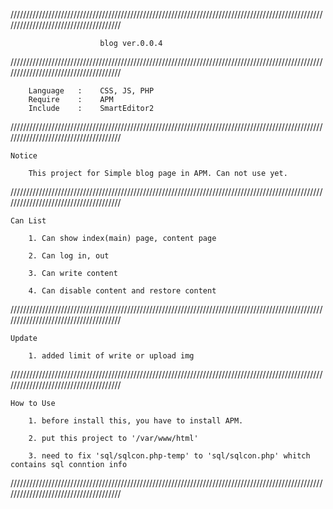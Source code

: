 //////////////////////////////////////////////////////////////////////////////////////////////////////////////////////////////////////

						blog ver.0.0.4

//////////////////////////////////////////////////////////////////////////////////////////////////////////////////////////////////////

		Language   :	CSS, JS, PHP
		Require    :	APM
		Include    :	SmartEditor2

//////////////////////////////////////////////////////////////////////////////////////////////////////////////////////////////////////

	Notice

		This project for Simple blog page in APM. Can not use yet.


//////////////////////////////////////////////////////////////////////////////////////////////////////////////////////////////////////


	Can List

		1. Can show index(main) page, content page

		2. Can log in, out

		3. Can write content

		4. Can disable content and restore content


//////////////////////////////////////////////////////////////////////////////////////////////////////////////////////////////////////

	Update

		1. added limit of write or upload img

		
//////////////////////////////////////////////////////////////////////////////////////////////////////////////////////////////////////

	How to Use

		1. before install this, you have to install APM.

		2. put this project to '/var/www/html'

		3. need to fix 'sql/sqlcon.php-temp' to 'sql/sqlcon.php' whitch contains sql conntion info


//////////////////////////////////////////////////////////////////////////////////////////////////////////////////////////////////////
